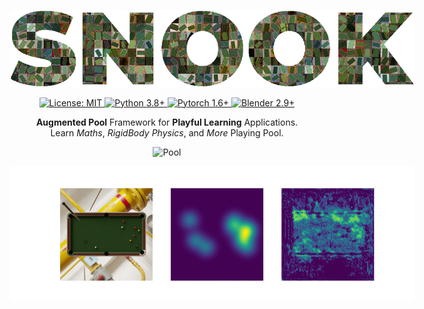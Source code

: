 <p align="center">
    <img style="max-width: 648px;" alt="Logo" src="resources/snook_logo.png" />
</p>

<p align="center">
    <a href="https://github.com/yliess86/Snook/blob/master/LICENSE">
        <img alt="License: MIT" src="https://img.shields.io/badge/License-MIT-yellow.svg" />
    </a>
    <a href="https://www.python.org/downloads/release/python-360/">
        <img alt="Python 3.8+" src="https://img.shields.io/badge/python-3.8+-green.svg" />
    </a>
    <a href="https://pytorch.org/">
        <img alt="Pytorch 1.6+" src="https://img.shields.io/badge/pytorch-1.6.0+-blue.svg" />
    </a>
    <a href="https://blender.org/">
        <img alt="Blender 2.9+" src="https://img.shields.io/badge/blender-2.90.1+-blue.svg" />
    </a>
</p>

<p align="center">
<b>Augmented Pool</b> Framework for <b>Playful Learning</b> Applications.<br />
Learn <i>Maths</i>, <i>RigidBody Physics</i>, and <i>More</i> Playing Pool.
</p>

<p align="center">
    <img style="max-width: 324px;" alt="Pool" src="resources/snook_pool.png" />
</p>


<p align="center">
    <img style="max-width: 648px;" alt="SynthHeatmapTrain" src="resources/synthetic_heatmap_train.gif" />
</p>